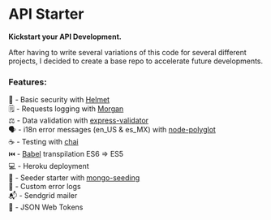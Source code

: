# API Starter

**Kickstart your API Development.**

After having to write several variations of this code for several different projects, I decided to create a base repo to accelerate future developments.

### Features:
:closed_lock_with_key: - Basic security with [Helmet](https://github.com/helmetjs/helmet)  
:spiral_notepad: - Requests logging with [Morgan](https://github.com/expressjs/morgan)  
:balance_scale: - Data validation with [express-validator](https://github.com/express-validator/express-validator)  
:speaking_head: - i18n error messages (en_US & es_MX) with [node-polyglot](https://github.com/airbnb/polyglot.js)  
:coffee: - Testing with [chai](https://github.com/chaijs/chai)  
:previous_track_button: - [Babel](https://github.com/babel/babel) transpilation ES6 => ES5  
:computer: - Heroku deployment  
:herb: - Seeder starter with [mongo-seeding](https://github.com/pkosiec/mongo-seeding)  
:notebook_with_decorative_cover: - Custom error logs  
:mailbox_with_mail: - Sendgrid mailer  
:ticket: - JSON Web Tokens